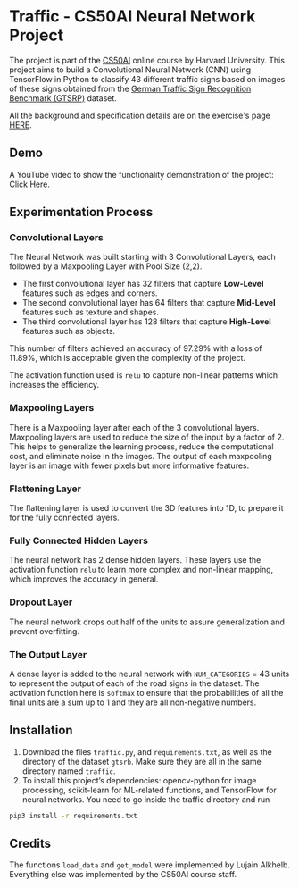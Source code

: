 # Traffic - CS50AI Neural Network Project
The project is part of the [CS50AI](https://learning.edx.org/course/course-v1:HarvardX+CS50AI+1T2020/home) online course by Harvard University. This project aims to build a Convolutional Neural Network (CNN) using TensorFlow in Python to classify 43 different traffic signs based on images of these signs obtained from the [German Traffic Sign Recognition Benchmark (GTSRP)](https://benchmark.ini.rub.de/?section=gtsrb&subsection=news) dataset. 

All the background and specification details are on the exercise's page [HERE](https://cs50.harvard.edu/ai/2020/projects/5/traffic/). 

## Demo
A YouTube video to show the functionality demonstration of the project: [Click Here](https://youtu.be/c4EqO71kbpI).

## Experimentation Process
### Convolutional Layers
The Neural Network was built starting with 3 Convolutional Layers, each followed by a Maxpooling Layer with Pool Size (2,2). 
* The first convolutional layer has 32 filters that capture **Low-Level** features such as edges and corners. 
* The second convolutional layer has 64 filters that capture **Mid-Level** features such as texture and shapes.
* The third convolutional layer has 128 filters that capture **High-Level** features such as objects. 

This number of filters achieved an accuracy of 97.29% with a loss of 11.89%, which is acceptable given the complexity of the project.

The activation function used is `relu` to capture non-linear patterns which increases the efficiency. 

### Maxpooling Layers
There is a Maxpooling layer after each of the 3 convolutional layers. Maxpooling layers are used to reduce the size of the input by a factor of 2. This helps to generalize the learning process, reduce the computational cost, and eliminate noise in the images. The output of each maxpooling layer is an image with fewer pixels but more informative features.

### Flattening Layer
The flattening layer is used to convert the 3D features into 1D, to prepare it for the fully connected layers.

### Fully Connected Hidden Layers
The neural network has 2 dense hidden layers. These layers use the activation function `relu` to learn more complex and non-linear mapping, which improves the accuracy in general.

### Dropout Layer
The neural network drops out half of the units to assure generalization and prevent overfitting.

### The Output Layer
A dense layer is added to the neural network with `NUM_CATEGORIES` = 43 units to represent the output of each of the road signs in the dataset. The activation function here is `softmax` to ensure that the probabilities of all the final units are a sum up to 1 and they are all non-negative numbers. 

## Installation
1. Download the files `traffic.py`, and `requirements.txt`, as well as the directory of the dataset `gtsrb`. Make sure they are all in the same directory named `traffic`.
2. To install this project’s dependencies: opencv-python for image processing, scikit-learn for ML-related functions, and TensorFlow for neural networks. You need to go inside the traffic directory and run
```bash
pip3 install -r requirements.txt
```

## Credits
The functions `load_data` and `get_model` were implemented by Lujain Alkhelb. Everything else was implemented by the CS50AI course staff. 